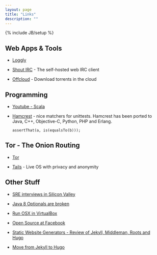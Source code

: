 ```yaml
---
layout: page
title: "Links"
description: ""
---
```

{% include JB/setup %}




## Web Apps &amp; Tools

* [Loggly](http://loggly.com)

* [Shout IRC](http://shout-irc.com/) - The self-hosted web IRC client

* [Offcloud](https://offcloud.com/) - Download torrents in the cloud



## Programming

* [Youtube - Scala](https://www.youtube.com/watch?v=DzFt0YkZo8M)

* [Hamcrest](https://code.google.com/p/hamcrest/) - nice matchers for unittests.
   Hamcrest has been ported to Java, C++, Objective-C, Python, PHP and Erlang.

  ``` assertThat(a, is(equalsTo(b))); ``` 




## Tor - The Onion Routing

* [Tor](https://www.torproject.org/)

* [Tails](https://tails.boum.org/) - Live OS with privacy and anonymity







## Other Stuff

* [SRE interviews in Silicon Valley](http://blog.marc-seeger.de/2015/05/01/sre-interviews-in-silicon-valley/)

* [Java 8 Optionals are broken](https://developer.atlassian.com/blog/2015/08/optional-broken/)

* [Run OSX in VirtualBox](http://www.macbreaker.com/2015/01/virtualbox-yosemite-zone.html)

* [Open Source at Facebook](https://code.facebook.com/posts/463284987129903/oscon-2015-how-facebook-open-sources-at-scale/)

* [Static Website Generators - Review of Jekyll, Middleman, Roots and Hugo](https://www.smashingmagazine.com/2015/11/static-website-generators-jekyll-middleman-roots-hugo-review/)

* [Move from Jekyll to Hugo](https://gohugo.io/tutorials/migrate-from-jekyll/)
